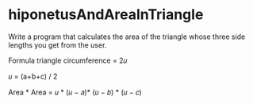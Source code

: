 # hiponetusAndAreaInTriangle
Write a program that calculates the area of the triangle whose three side lengths you get from the user.

Formula
triangle circumference = 2𝑢

𝑢 = (a+b+c) / 2

Area * Area = 𝑢 * (𝑢 − 𝑎)* (𝑢 − 𝑏) * (𝑢 − 𝑐)
